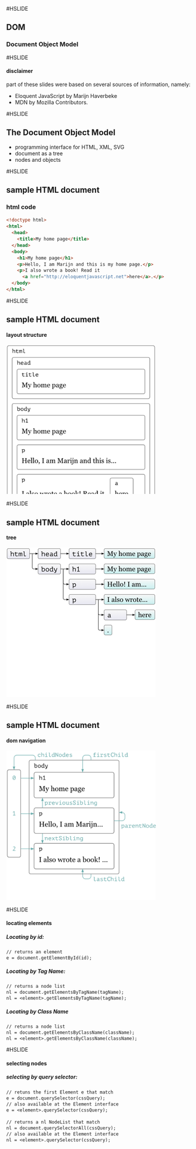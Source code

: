 #HSLIDE
## DOM
### Document Object Model

#HSLIDE
#### disclaimer
part of these slides were based on several sources of information, namely:

* Eloquent JavaScript by Marijn Haverbeke
* MDN by Mozilla Contributors.



#HSLIDE
## The Document Object Model
* programming interface for HTML, XML, SVG
* document as a tree
* nodes and objects 


#HSLIDE
## sample HTML document
### html code
```html
<!doctype html>
<html>
  <head>
    <title>My home page</title>
  </head>
  <body>
    <h1>My home page</h1>
    <p>Hello, I am Marijn and this is my home page.</p>
    <p>I also wrote a book! Read it
      <a href="http://eloquentjavascript.net">here</a>.</p>
  </body>
</html>
```
#HSLIDE
## sample HTML document
#### layout structure
<img src="html-boxes.svg.png" alt="Drawing" style="width: 400px;"/>

#HSLIDE
## sample HTML document
#### tree
<img src="html-tree.svg.png" alt="Drawing" style="width: 400px;"/>

#HSLIDE
## sample HTML document
#### dom navigation
<img src="html-links.svg.png" alt="Drawing" style="width: 400px;"/>

#HSLIDE
#### locating elements

##### Locating by id:

```
// returns an element
e = document.getElementById(id);
```

##### Locating by Tag Name:

```
// returns a node list
nl = document.getElementsByTagName(tagName);
nl = <element>.getElementsByTagName(tagName);
```

##### Locating by Class Name

```
// returns a node list
nl = document.getElementsByClassName(className);
nl = <element>.getElementsByClassName(className);
```

#HSLIDE
#### selecting nodes

##### selecting by query selector:

```
// retuns the first Element e that match
e = document.querySelector(cssQuery);
// also available at the Element interface
e = <element>.querySelector(cssQuery);

// returns a nl NodeList that match
nl = document.querySelectorAll(cssQuery);
// also available at the Element interface
nl = <element>.querySelector(cssQuery);

```


